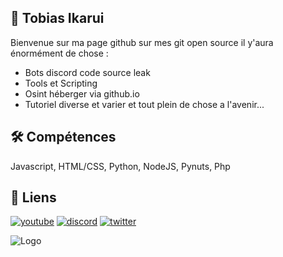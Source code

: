 
## 🦄 Tobias Ikarui
Bienvenue sur ma page github sur mes git open source il y'aura énormément de chose :

- Bots discord code source leak
- Tools et Scripting
- Osint héberger via github.io
- Tutoriel diverse et varier
et tout plein de chose a l'avenir...

## 🛠 Compétences
Javascript, HTML/CSS, Python, NodeJS, Pynuts, Php


## 🔗 Liens
[![youtube](https://img.shields.io/badge/mon_youtube-FF0000?style=for-the-badge&logo=youtube&logoColor=white)](https://www.youtube.com/channel/UCG4En3sD9YwUzzZKPdtpWmg)
[![discord](https://img.shields.io/badge/discord-0A66C2?style=for-the-badge&logo=discord&logoColor=white)](https://discord.gg/V5HrVBThcY)
[![twitter](https://img.shields.io/badge/twitter-1DA1F2?style=for-the-badge&logo=twitter&logoColor=white)](https://twitter.com/tobiasrvm)


![Logo](https://cdn.discordapp.com/attachments/1006181085580902531/1025043476175396895/Pink_Panther-dessin-anime.png)

